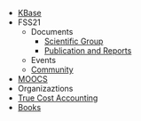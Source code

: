 * [KBase](/README.md)
* FSS21
  * Documents
    * [Scientific Group](/fss2021/sg/README.md)
    * [Publication and Reports](/fss2021/pr/fsr/1-swr/bbposg.md)
  * Events
  * [Community](/fss2021/community/README.md)
* [MOOCS](/moocs/readme.md)
* Organizaztions
* [True Cost Accounting](/tca.md)
* [Books](/books.md)

